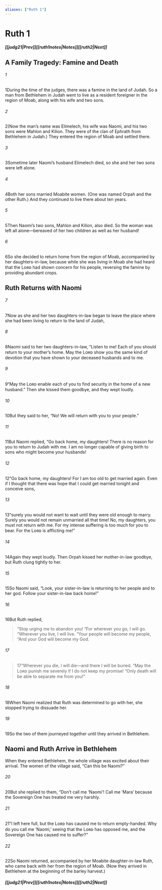 ```yaml
---
aliases: ["Ruth 1"]
---
```

# Ruth 1
##### <span class=arrow-left></span>[[judg21|Prev]]<span class=navigation-separator></span>[[ruth1notes|Notes]]<span class=navigation-separator></span>[[ruth2|Next]]<span class=arrow-right></span>
## A Family Tragedy: Famine and Death
###### 1
<span class=verse-first>1</span>During the time of the judges, there was a famine in the land of Judah. So a man from Bethlehem in Judah went to live as a resident foreigner in the region of Moab, along with his wife and two sons.
###### 2
<span class=verse-body>2</span>(Now the man’s name was Elimelech, his wife was Naomi, and his two sons were Mahlon and Kilion. They were of the clan of Ephrath from Bethlehem in Judah.) They entered the region of Moab and settled there.
###### 3
<span class=verse-body>3</span>Sometime later Naomi’s husband Elimelech died, so she and her two sons were left alone.
###### 4
<span class=verse-body>4</span>Both her sons married Moabite women. (One was named Orpah and the other Ruth.) And they continued to live there about ten years.
###### 5
<span class=verse-body>5</span>Then Naomi’s two sons, Mahlon and Kilion, also died. So the woman was left all alone—bereaved of her two children as well as her husband!
<div class=paragraph-break></div>

###### 6
<span class=verse-first>6</span>So she decided to return home from the region of Moab, accompanied by her daughters-in-law, because while she was living in Moab she had heard that the Lᴏʀᴅ had shown concern for his people, reversing the famine by providing abundant crops.
## Ruth Returns with Naomi
###### 7
<span class=verse-body>7</span>Now as she and her two daughters-in-law began to leave the place where she had been living to return to the land of Judah,
###### 8
<span class=verse-body>8</span>Naomi said to her two daughters-in-law, “Listen to me! Each of you should return to your mother’s home. May the Lᴏʀᴅ show you the same kind of devotion that you have shown to your deceased husbands and to me.
###### 9
<span class=verse-body>9</span>“May the Lᴏʀᴅ enable each of you to find security in the home of a new husband.” Then she kissed them goodbye, and they wept loudly.
###### 10
<span class=verse-body>10</span>But they said to her, “No! We will return with you to your people.”
###### 11
<span class=verse-body>11</span>But Naomi replied, “Go back home, my daughters! There is no reason for you to return to Judah with me. I am no longer capable of giving birth to sons who might become your husbands!
###### 12
<span class=verse-body>12</span>“Go back home, my daughters! For I am too old to get married again. Even if I thought that there was hope that I could get married tonight and conceive sons,
###### 13
<span class=verse-body>13</span>“surely you would not want to wait until they were old enough to marry. Surely you would not remain unmarried all that time! No, my daughters, you must not return with me. For my intense suffering is too much for you to bear. For the Lᴏʀᴅ is afflicting me!”
###### 14
<span class=verse-body>14</span>Again they wept loudly. Then Orpah kissed her mother-in-law goodbye, but Ruth clung tightly to her.
<div class=paragraph-break></div>

###### 15
<span class=verse-first>15</span>So Naomi said, “Look, your sister-in-law is returning to her people and to her god. Follow your sister-in-law back home!”
###### 16
<span class=verse-body>16</span>But Ruth replied,
<div class=paragraph-break></div>

><span class=poetry-quote-double>“</span>Stop urging me to abandon you!
><span class=poetry-quote-double>“</span>For wherever you go, I will go.
><span class=poetry-quote-double>“</span>Wherever you live, I will live.
><span class=poetry-quote-double>“</span>Your people will become my people,
><span class=poetry-quote-double>“</span>And your God will become my God.
###### 17
><span class=verse-body-poetry>17</span><span class=poetry-quote-double>“</span>Wherever you die, I will die—and there I will be buried.
><span class=poetry-quote-double>“</span>May the Lᴏʀᴅ punish me severely if I do not keep my promise!
><span class=poetry-quote-double>“</span>Only death will be able to separate me from you!”
<div class=paragraph-break></div>

###### 18
<span class=verse-body>18</span>When Naomi realized that Ruth was determined to go with her, she stopped trying to dissuade her.
<div class=paragraph-break></div>

###### 19
<span class=verse-first>19</span>So the two of them journeyed together until they arrived in Bethlehem.
## Naomi and Ruth Arrive in Bethlehem
When they entered Bethlehem, the whole village was excited about their arrival. The women of the village said, “Can this be Naomi?”
###### 20
<span class=verse-body>20</span>But she replied to them, “Don’t call me ‘Naomi’! Call me ‘Mara’ because the Sovereign One has treated me very harshly.
###### 21
<span class=verse-body>21</span>“I left here full, but the Lᴏʀᴅ has caused me to return empty-handed. Why do you call me ‘Naomi,’ seeing that the Lᴏʀᴅ has opposed me, and the Sovereign One has caused me to suffer?”
<div class=paragraph-break></div>

###### 22
<span class=verse-first>22</span>So Naomi returned, accompanied by her Moabite daughter-in-law Ruth, who came back with her from the region of Moab. (Now they arrived in Bethlehem at the beginning of the barley harvest.)
##### <span class=arrow-left></span>[[judg21|Prev]]<span class=navigation-separator></span>[[ruth1notes|Notes]]<span class=navigation-separator></span>[[ruth2|Next]]<span class=arrow-right></span>